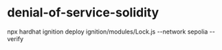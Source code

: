 # denial-of-service-solidity

npx hardhat ignition deploy ignition/modules/Lock.js --network sepolia --verify
